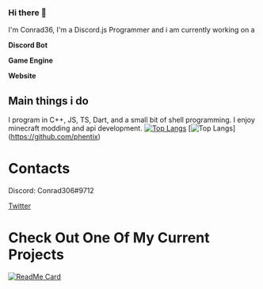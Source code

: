 ### Hi there 👋

I'm Conrad36, I'm a Discord.js Programmer and i am currently working on a 

**Discord Bot**

**Game Engine**

**Website**

## Main things i do

I program in C++, JS, TS, Dart, and a small bit of shell programming. 
I enjoy minecraft modding and api development. 
[![Top Langs](https://github-readme-stats.vercel.app/api/top-langs/?username=conrad36&layout=compact&theme=onedark&hide_border=true&title_color=fff)](https://github.com/conrad36) 
[![Top Langs](https://github-readme-stats.vercel.app/api/top-langs/?username=phentix&layout=compact&theme=onedark&hide_border=true&title_color=fff)]
(https://github.com/phentix)

# Contacts 
Discord: Conrad306#9712

[Twitter](https://twitter.com/Conrad_306)


# Check Out One Of My Current Projects
[![ReadMe Card](https://github-readme-stats.vercel.app/api/pin/?username=phentix&repo=phentix&theme=dark&hide_border=true)](https://github.com/Phentix/Phentix)
